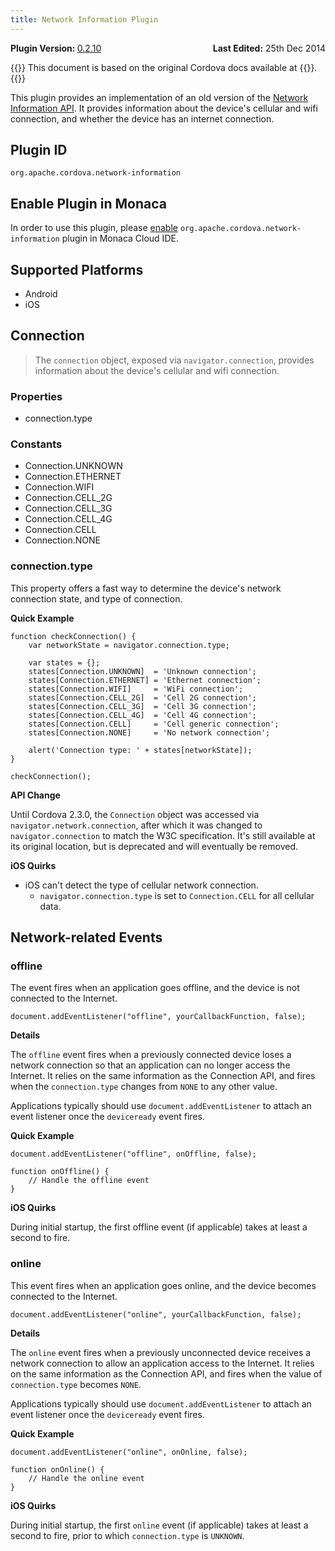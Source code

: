 ```yaml
---
title: Network Information Plugin
---
```


<div>
  <div  style="float: left;" align="left"><b>Plugin Version: </b><a href="https://github.com/apache/cordova-plugin-network-information/blob/master/RELEASENOTES.md#0210-jun-24-2014">0.2.10</a></div>   
  <div align="right" style="float: right;"><b>Last Edited:</b> 25th Dec 2014</div>
  <br/>
</div>

{{<note>}}
This document is based on the original Cordova docs available at {{<link title="Cordova Docs" href="https://github.com/apache/cordova-plugin-network-information">}}.
{{</note>}}

This plugin provides an implementation of an old version of the [Network
Information API](http://www.w3.org/TR/2011/WD-netinfo-api-20110607/). It
provides information about the device's cellular and wifi connection,
and whether the device has an internet connection.

Plugin ID
---------

    org.apache.cordova.network-information

Enable Plugin in Monaca
-----------------------

In order to use this plugin, please [enable](/en/products_guide/monaca_ide/dependencies/cordova_plugin/#add-plugins)
`org.apache.cordova.network-information` plugin in Monaca Cloud IDE.

Supported Platforms
-------------------

-   Android
-   iOS

Connection
----------

> The `connection` object, exposed via `navigator.connection`, provides
> information about the device's cellular and wifi connection.

### Properties

-   connection.type

### Constants

-   Connection.UNKNOWN
-   Connection.ETHERNET
-   Connection.WIFI
-   Connection.CELL\_2G
-   Connection.CELL\_3G
-   Connection.CELL\_4G
-   Connection.CELL
-   Connection.NONE

### connection.type

This property offers a fast way to determine the device's network
connection state, and type of connection.

**Quick Example**

``` {.sourceCode .javascript}
function checkConnection() {
    var networkState = navigator.connection.type;

    var states = {};
    states[Connection.UNKNOWN]  = 'Unknown connection';
    states[Connection.ETHERNET] = 'Ethernet connection';
    states[Connection.WIFI]     = 'WiFi connection';
    states[Connection.CELL_2G]  = 'Cell 2G connection';
    states[Connection.CELL_3G]  = 'Cell 3G connection';
    states[Connection.CELL_4G]  = 'Cell 4G connection';
    states[Connection.CELL]     = 'Cell generic connection';
    states[Connection.NONE]     = 'No network connection';

    alert('Connection type: ' + states[networkState]);
}

checkConnection();
```

**API Change**

Until Cordova 2.3.0, the `Connection` object was accessed via
`navigator.network.connection`, after which it was changed to
`navigator.connection` to match the W3C specification. It's still
available at its original location, but is deprecated and will
eventually be removed.

**iOS Quirks**

-   iOS can't detect the type of cellular network connection.
    -   `navigator.connection.type` is set to `Connection.CELL` for all
        cellular data.

Network-related Events
----------------------

### offline

The event fires when an application goes offline, and the device is not
connected to the Internet.

``` {.sourceCode .javascript}
document.addEventListener("offline", yourCallbackFunction, false);
```

**Details**

The `offline` event fires when a previously connected device loses a
network connection so that an application can no longer access the
Internet. It relies on the same information as the Connection API, and
fires when the `connection.type` changes from `NONE` to any other value.

Applications typically should use `document.addEventListener` to attach
an event listener once the `deviceready` event fires.

**Quick Example**

``` {.sourceCode .javascript}
document.addEventListener("offline", onOffline, false);

function onOffline() {
    // Handle the offline event
}
```

**iOS Quirks**

During initial startup, the first offline event (if applicable) takes at
least a second to fire.

### online

This event fires when an application goes online, and the device becomes
connected to the Internet.

``` {.sourceCode .javascript}
document.addEventListener("online", yourCallbackFunction, false);
```

**Details**

The `online` event fires when a previously unconnected device receives a
network connection to allow an application access to the Internet. It
relies on the same information as the Connection API, and fires when the
value of `connection.type` becomes `NONE`.

Applications typically should use `document.addEventListener` to attach
an event listener once the `deviceready` event fires.

**Quick Example**

``` {.sourceCode .javascript}
document.addEventListener("online", onOnline, false);

function onOnline() {
    // Handle the online event
}
```

**iOS Quirks**

During initial startup, the first `online` event (if applicable) takes
at least a second to fire, prior to which `connection.type` is
`UNKNOWN`.
